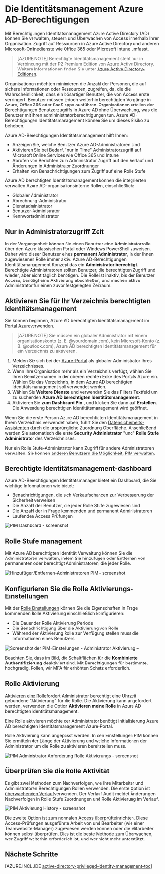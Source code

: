 <properties
    pageTitle="Azure AD-Berechtigungen Identitätsmanagement | Microsoft Azure"
    description="Ein Thema, das wird erläutert, was Azure AD berechtigten Identitätsmanagement ist und wie Sie PIM verwenden, um Ihre Cloud-Sicherheit zu verbessern."
    services="active-directory"
    documentationCenter=""
    authors="kgremban"
    manager="femila"
    editor=""/>

<tags
    ms.service="active-directory"
    ms.workload="identity"
    ms.tgt_pltfrm="na"
    ms.devlang="na"
    ms.topic="article"
    ms.date="09/16/2016"
    ms.author="kgremban"/>

# <a name="azure-ad-privileged-identity-management"></a>Die Identitätsmanagement Azure AD-Berechtigungen

Mit Berechtigungen Identitätsmanagement Azure Active Directory (AD) können Sie verwalten, steuern und Überwachen von Access innerhalb Ihrer Organisation. Zugriff auf Ressourcen in Azure Active Directory und anderen Microsoft-Onlinedienste wie Office 365 oder Microsoft Intune umfasst.  

> [AZURE.NOTE] Berechtigte Identitätsmanagement steht nur in Verbindung mit der P2 Premium Edition von Azure Active Directory. Weitere Informationen finden Sie unter [Azure Active Directory-Editionen](active-directory-editions.md).

Organisationen möchten minimieren die Anzahl der Personen, die auf sichere Informationen oder Ressourcen, zugreifen, da, die die Wahrscheinlichkeit, dass ein bösartiger Benutzer, die von Access erste verringert. Benutzer müssen jedoch weiterhin berechtigten Vorgänge in Azure, Office 365 oder SaaS apps ausführen. Organisationen erteilen der Berechtigungen Benutzerzugriffs in Azure AD ohne Überwachung, was die Benutzer mit ihren admininistratorberechtigungen tun. Azure AD-Berechtigungen Identitätsmanagement können Sie um dieses Risiko zu beheben.  

Azure AD-Berechtigungen Identitätsmanagement hilft Ihnen:  

- Anzeigen Sie, welche Benutzer Azure AD-Administratoren sind
- Aktivieren Sie bei Bedarf, "nur in Time" Administratorzugriff auf Microsoft Online Services wie Office 365 und Intune
- Abrufen von Berichten zum Administrator Zugriff auf den Verlauf und Änderungen in Administrator Zuordnungen
- Erhalten von Benachrichtigungen zum Zugriff auf eine Rolle Stufe

Azure AD berechtigten Identitätsmanagement können die integrierten verwalten Azure AD-organisationsinterne Rollen, einschließlich:  

- Globaler Administrator
- Abrechnung-Administrator
- Dienstadministrator  
- Benutzer-Administrator
- Kennwortadministrator

## <a name="just-in-time-administrator-access"></a>Nur in Administratorzugriff Zeit

In der Vergangenheit können Sie einen Benutzer eine Administratorrolle über den Azure klassischen Portal oder Windows PowerShell zuweisen. Daher wird dieser Benutzer eines **permanent Administrator**, in der Ihnen zugewiesenen Rolle immer aktiv. Azure AD-Berechtigungen Identitätsmanagement Konzept das ein **Administrator berechtigt**. Berechtigte Administratoren sollten Benutzer, die berechtigten Zugriff und wieder, aber nicht täglich benötigen. Die Rolle ist inaktiv, bis der Benutzer Access, benötigt eine Aktivierung abschließen, und machen aktive Administrator für einen zuvor festgelegten Zeitraum.

## <a name="enable-privileged-identity-management-for-your-directory"></a>Aktivieren Sie für Ihr Verzeichnis berechtigten Identitätsmanagement

Sie können beginnen, Azure AD berechtigten Identitätsmanagement im [Portal Azure](https://portal.azure.com/)verwenden.

>[AZURE.NOTE] Sie müssen ein globaler Administrator mit einem organisationskonto (z. B. @yourdomain.com), kein Microsoft-Konto (z. B. @outlook.com), Azure AD berechtigten Identitätsmanagement für ein Verzeichnis zu aktivieren.

1. Melden Sie sich bei der [Azure-Portal](https://portal.azure.com/) als globaler Administrator Ihres Verzeichnisses.
2. Wenn Ihre Organisation mehr als ein Verzeichnis verfügt, wählen Sie Ihren Benutzernamen in der oberen rechten Ecke des Portals Azure ein. Wählen Sie das Verzeichnis, in dem Azure AD berechtigten Identitätsmanagement soll verwendet werden.
3. Wählen Sie **Weitere Dienste** und verwenden Sie das Filters Textfeld um zu suchenden **Azure AD berechtigten Identitätsmanagement**.
4. Aktivieren Sie **zum Dashboard Pin** , und klicken Sie dann auf **Erstellen**. Die Anwendung berechtigten Identitätsmanagement wird geöffnet.

Wenn Sie die erste Person Azure AD berechtigten Identitätsmanagement in Ihrem Verzeichnis verwendet haben, führt Sie den [Datensicherheits-Assistenten](active-directory-privileged-identity-management-security-wizard.md) durch die ursprüngliche Zuordnung Oberfläche. Anschließend werden Sie automatisch die erste **Security Administrator** "und" **Rolle Stufe Administrator** des Verzeichnisses.

Nur ein Rolle Stufe-Administrator kann Zugriff für andere Administratoren verwalten. Sie können [anderen Benutzern die Möglichkeit, PIM verwalten](active-directory-privileged-identity-management-how-to-give-access-to-pim.md).

## <a name="privileged-identity-management-dashboard"></a>Berechtigte Identitätsmanagement-dashboard

Azure AD-Berechtigungen Identitätsmanager bietet ein Dashboard, die Sie wichtige Informationen wie bietet:

- Benachrichtigungen, die sich Verkaufschancen zur Verbesserung der Sicherheit verweisen
- Die Anzahl der Benutzer, die jeder Rolle Stufe zugewiesen sind  
- Die Anzahl der in Frage kommenden und permanent Administratoren
- Laufenden Access Prüfungen

![PIM Dashboard - screenshot][2]

## <a name="privileged-role-management"></a>Rolle Stufe management

Mit Azure AD berechtigten Identität Verwaltung können Sie die Administratoren verwalten, indem Sie hinzufügen oder Entfernen von permanenten oder berechtigt Administratoren, die jeder Rolle.

![Hinzufügen/Entfernen-Administratoren PIM - screenshot][3]

## <a name="configure-the-role-activation-settings"></a>Konfigurieren Sie die Rolle Aktivierungs-Einstellungen

Mit der [Rolle Einstellungen](active-directory-privileged-identity-management-how-to-change-default-settings.md) können Sie die Eigenschaften in Frage kommenden Rolle Aktivierung einschließlich konfigurieren:

- Die Dauer der Rolle Aktivierung Periode
- Die Benachrichtigung über die Aktivierung von Rolle
- Während der Aktivierung Rolle zur Verfügung stellen muss die Informationen eines Benutzers  

![Screenshot der PIM-Einstellungen - Administrator Aktivierung –][4]

Beachten Sie, dass im Bild, die Schaltflächen für die **Kombinierte Authentifizierung** deaktiviert sind. Mit Berechtigungen für bestimmte, hochgradig, Rollen, wir MFA für erhöhten Schutz erforderlich.

## <a name="role-activation"></a>Rolle Aktivierung  

[Aktivieren eine Rolle](active-directory-privileged-identity-management-how-to-activate-role.md)fordert Administrator berechtigt eine Uhrzeit gebundene "Aktivierung" für die Rolle. Die Aktivierung kann angefordert werden, verwenden die Option **Aktivieren meine Rolle** in Azure AD berechtigten Identitätsmanagement.

Eine Rolle aktivieren möchte der Administrator benötigt Initialisierung Azure AD berechtigten Identitätsmanagement Azure-Portal.

Rolle Aktivierung kann angepasst werden. In den Einstellungen PIM können Sie ermitteln der Länge der Aktivierung und welche Informationen der Administrator, um die Rolle zu aktivieren bereitstellen muss.

![PIM Administrator Anforderung Rolle Aktivierungs - screenshot][5]

## <a name="review-role-activity"></a>Überprüfen Sie die Rolle Aktivität

Es gibt zwei Methoden zum Nachverfolgen, wie Ihre Mitarbeiter und Administratoren Berechtigungen Rollen verwenden. Die erste Option ist [überwachenden Verlauf](active-directory-privileged-identity-management-how-to-use-audit-log.md)verwenden. Der Verlauf Audit meldet Änderungen Nachverfolgen in Rolle Stufe Zuordnungen und Rolle Aktivierung im Verlauf.

![PIM Aktivierung History - screenshot][6]

Die zweite Option ist zum normalen [Access überprüft](active-directory-privileged-identity-management-how-to-start-security-review.md)einrichten. Diese Access-Prüfungen ausgeführte Arbeit von und Bearbeiter (wie einer Teamwebsite-Manager) zugewiesen werden können oder die Mitarbeiter können selbst überprüfen. Dies ist die beste Methode zum Überwachen, wer Zugriff weiterhin erforderlich ist, und wer nicht mehr unterstützt.


## <a name="next-steps"></a>Nächste Schritte
[AZURE.INCLUDE [active-directory-privileged-identity-management-toc](../../includes/active-directory-privileged-identity-management-toc.md)]

<!--Image references-->

[1]: ./media/active-directory-privileged-identity-management-configure/PIM_EnablePim.png
[2]: ./media/active-directory-privileged-identity-management-configure/PIM_Dash.png
[3]: ./media/active-directory-privileged-identity-management-configure/PIM_AddRemove.png
[4]: ./media/active-directory-privileged-identity-management-configure/PIM_RoleActivationSettings.png
[5]: ./media/active-directory-privileged-identity-management-configure/PIM_RequestActivation.png
[6]: ./media/active-directory-privileged-identity-management-configure/PIM_ActivationHistory.png
